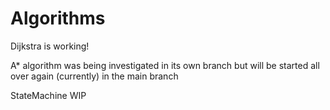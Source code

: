 # Algorithms

Dijkstra is working!

A* algorithm was being investigated in its own branch but will be started all over again (currently) in the main branch

StateMachine WIP
